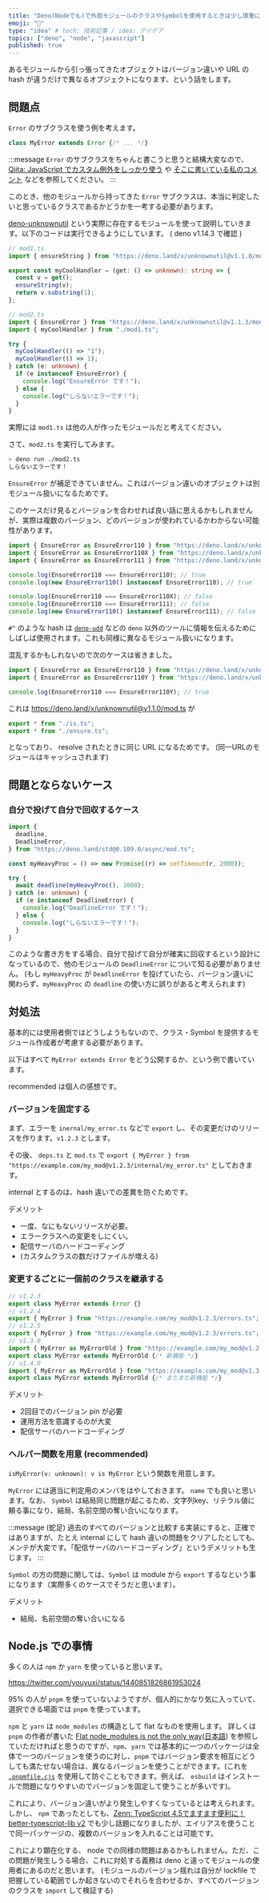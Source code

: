 ```yaml
---
title: "Deno(Nodeでも)で外部モジュールのクラスやSymbolを使用するときは少し慎重になる必要がある"
emoji: "🕌"
type: "idea" # tech: 技術記事 / idea: アイデア
topics: ["deno", "node", "javascript"]
published: true
---
```


あるモジュールから引っ張ってきたオブジェクトはバージョン違いや URL の hash が違うだけで異なるオブジェクトになります、という話をします。

## 問題点

`Error` のサブクラスを使う例を考えます。

```ts
class MyError extends Error {/* ... */}
```

:::message
`Error` のサブクラスをちゃんと書こうと思うと結構大変なので、[Qiita: JavaScript でカスタム例外をしっかり使う](https://qiita.com/necojackarc/items/c77cf3b5368b9d33601b)
や
[そこに書いている私のコメント](https://qiita.com/necojackarc/items/c77cf3b5368b9d33601b#comment-c6b85ee03cdefe70a93e)
などを参照してください。 
:::

このとき、他のモジュールから持ってきた `Error` サブクラスは、本当に判定したいと思っているクラスであるかどうかを一考する必要があります。

[deno-unknownutil](https://github.com/lambdalisue/deno-unknownutil)
という実際に存在するモジュールを使って説明していきます。以下のコードは実行できるようにしています。 ( deno v1.14.3 で確認 )

```ts
// mod1.ts
import { ensureString } from "https://deno.land/x/unknownutil@v1.1.0/mod.ts";

export const myCoolHandler = (get: () => unknown): string => {
  const v = get();
  ensureString(v);
  return v.substring(1);
};
```

```ts
// mod2.ts
import { EnsureError } from "https://deno.land/x/unknownutil@v1.1.3/mod.ts";
import { myCoolHandler } from "./mod1.ts";

try {
  myCoolHandler(() => "1");
  myCoolHandler(() => 1);
} catch (e: unknown) {
  if (e instanceof EnsureError) {
    console.log("EnsureError です！");
  } else {
    console.log("しらないエラーです！");
  }
}
```

実際には `mod1.ts` は他の人が作ったモジュールだと考えてください。

さて、`mod2.ts` を実行してみます。

```bash
> deno run ./mod2.ts
しらないエラーです！
```

`EnsureError` が補足できていません。これはバージョン違いのオブジェクトは別モジュール扱いになるためです。

このケースだけ見るとバージョンを合わせれば良い話に思えるかもしれませんが、実際は複数のバージョン、どのバージョンが使われているかわからない可能性があります。

```ts
import { EnsureError as EnsureError110 } from "https://deno.land/x/unknownutil@v1.1.0/ensure.ts";
import { EnsureError as EnsureError110X } from "https://deno.land/x/unknownutil@v1.1.0/ensure.ts#^";
import { EnsureError as EnsureError111 } from "https://deno.land/x/unknownutil@v1.1.1/ensure.ts";

console.log(EnsureError110 === EnsureError110); // true
console.log(new EnsureError110() instanceof EnsureError110); // true

console.log(EnsureError110 === EnsureError110X); // false
console.log(EnsureError110 === EnsureError111); // false
console.log(new EnsureError110() instanceof EnsureError111); // false
```

`#^` のような hash は [`deno-udd`](https://github.com/hayd/deno-udd) などの `deno`
以外のツールに情報を伝えるためにしばしば使用されます。これも同様に異なるモジュール扱いになります。

混乱するかもしれないので次のケースは省きました。

```ts
import { EnsureError as EnsureError110 } from "https://deno.land/x/unknownutil@v1.1.0/ensure.ts";
import { EnsureError as EnsureError110Y } from "https://deno.land/x/unknownutil@v1.1.0/mod.ts#^";

console.log(EnsureError110 === EnsureError110Y); // true
```

これは https://deno.land/x/unknownutil@v1.1.0/mod.ts が

```ts
export * from "./is.ts";
export * from "./ensure.ts";
```

となっており、 resolve されたときに同じ URL になるためです。 (同一URLのモジュールはキャッシュされます)

## 問題とならないケース

### 自分で投げて自分で回収するケース

```ts
import {
  deadline,
  DeadlineError,
} from "https://deno.land/std@0.109.0/async/mod.ts";

const myHeavyProc = () => new Promise((r) => setTimeout(r, 2000));

try {
  await deadline(myHeavyProc(), 1000);
} catch (e: unknown) {
  if (e instanceof DeadlineError) {
    console.log("DeadlineError です！");
  } else {
    console.log("しらないエラーです！");
  }
}
```

このような書き方をする場合、自分で投げて自分が確実に回収するという設計になっているので、他のモジュールの `DeadlineError`
について知る必要がありません。 (もし `myHeavyProc` が `DeadlineError`
を投げていたら、バージョン違いに関わらず、`myHeavyProc` の `deadline` の使い方に誤りがあると考えられます)

## 対処法

基本的には使用者側ではどうしようもないので、クラス・Symbol を提供するモジュール作成者が考慮する必要があります。

以下はすべて `MyError extends Error` をどう公開するか、という例で書いています。

recommended は個人の感想です。

### バージョンを固定する

まず、エラーを `inernal/my_error.ts` などで `export` し、その変更だけのリリースを作ります。`v1.2.3` とします。

その後、 `deps.ts` と `mod.ts` で
`export { MyError } from "https://example.com/my_mod@v1.2.3/internal/my_error.ts"`
としておきます。

internal とするのは、hash 違いでの差異を防ぐためです。

デメリット

- 一度、なにもないリリースが必要。
- エラークラスへの変更をしにくい。
- 配信サーバのハードコーディング
- (カスタムクラスの数だけファイルが増える)

### 変更するごとに一個前のクラスを継承する

```ts
// v1.2.3
export class MyError extends Error {}
// v1.2.4
export { MyError } from "https://example.com/my_mod@v1.2.3/errors.ts";
// v1.2.5
export { MyError } from "https://example.com/my_mod@v1.2.3/errors.ts";
// v1.3.0
import { MyError as MyErrorOld } from "https://example.com/my_mod@v1.2.3/errors.ts";
export class MyError extends MyErrorOld {/* 新機能 */}
// v1.4.0
import { MyError as MyErrorOld } from "https://example.com/my_mod@v1.3.0/errors.ts";
export class MyError extends MyErrorOld {/* またまた新機能 */}
```

デメリット

- 2回目でのバージョン pin が必要
- 運用方法を意識するのが大変
- 配信サーバのハードコーディング

### ヘルパー関数を用意 (recommended)

`isMyError(v: unknown): v is MyError` という関数を用意します。

`MyError` には適当に判定用のメンバをはやしておきます。 `name` でも良いと思います。なお、 `Symbol`
は結局同じ問題が起こるため、文字列key、リテラル値に頼る事になり、結局、名前空間の奪い合いになります。

:::message
(蛇足) 過去のすべてのバージョンと比較する実装にすると、正確ではありますが、たとえ internal にして hash
違いの問題をクリアしたとしても、メンテが大変です。「配信サーバのハードコーディング」というデメリットも生じます。 
:::

`Symbol` の方の問題に関しては、`Symbol` は module から `export`
するなという事になります（実際多くのケースでそうだと思います）。

デメリット

- 結局、名前空間の奪い合いになる

## Node.js での事情

多くの人は `npm` か `yarn` を使っていると思います。

https://twitter.com/youyuxi/status/1440851826861953024

95% の人が `pnpm` を使っていないようですが、個人的にかなり気に入っていて、選択できる場面では `pnpm` を使っています。

`npm` と `yarn` は `node_modules` の構造として flat なものを使用します。 詳しくは `pnpm` の作者が書いた
[Flat node\_modules is not the only way](https://pnpm.io/blog/2020/05/27/flat-node-modules-is-not-the-only-way)([日本語](https://pnpm.io/ja/blog/2020/05/27/flat-node-modules-is-not-the-only-way))
を参照していただければと思うのですが、`npm`、`yarn` では基本的に一つのパッケージは全体で一つのバージョンを使うのに対し、`pnpm`
ではバージョン要求を相互にどうしても満たせない場合は、異なるバージョンを使うことができます。(これを
[`.pnpmfile.cjs`](https://pnpm.io/en/pnpmfile) を使用して防ぐこともできます。例えば、 `esbuild`
はインストールで問題になりやすいのでバージョンを固定して使うことが多いです)。

これにより、バージョン違いがより発生しやすくなっているとは考えられます。 しかし、 `npm`
であったとしても、[Zenn: TypeScript 4.5でますます便利に！ better-typescript-lib v2](https://zenn.dev/uhyo/articles/better-typescript-lib-v2)
でも少し話題になりましたが、エイリアスを使うことで同一パッケージの、複数のバージョンを入れることは可能です。

これにより顕在化する、 node での同様の問題はあるかもしれません。ただ、この問題が発生しうる場合、これに対処する義務は deno
と違ってモジュールの使用者にあるのだと思います。 (モジュールのバージョン揺れは自分が lockfile
で把握している範囲でしか起きないのでそれらを合わせるか、すべてのバージョンのクラスを `import` して検証する)
